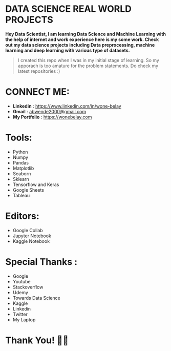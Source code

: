 # DATA SCIENCE REAL WORLD PROJECTS

**Hey Data Scientist, I am learning Data Science and Machine Learning with the help of internet and work experience here is my some work. Check out my data science projects including Data preprocessing, machine learning and deep learning with various type of datasets.**

> I created this repo when I was in my initial stage of learning. So my apporach is too amature for the problem statements. Do check my latest repositories :)

# CONNECT ME:
- **Linkedin** : https://www.linkedin.com/in/wone-belay
- **Gmail** : abwende2000@gmail.com
- **My Portfolio** : https://wonebelay.com

# Tools:
- Python
- Numpy
- Pandas
- Matplotlib
- Seaborn
- Sklearn
- Tensorflow and Keras
- Google Sheets
- Tableau

# Editors:
- Google Collab
- Jupyter Notebook
- Kaggle Notebook

# Special Thanks :
- Google
- Youtube
- Stackoverflow
- Udemy
- Towards Data Science
- Kaggle
- Linkedin
- Twitter
- My Laptop



# Thank You! 🚀👻
